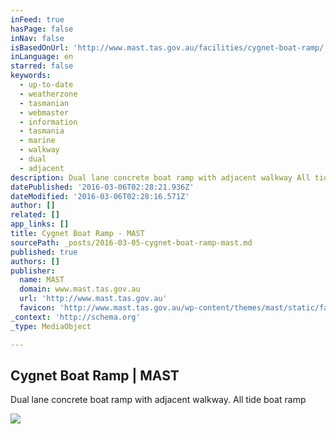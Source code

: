 ```yaml
---
inFeed: true
hasPage: false
inNav: false
isBasedOnUrl: 'http://www.mast.tas.gov.au/facilities/cygnet-boat-ramp/'
inLanguage: en
starred: false
keywords:
  - up-to-date
  - weatherzone
  - tasmanian
  - webmaster
  - information
  - tasmania
  - marine
  - walkway
  - dual
  - adjacent
description: Dual lane concrete boat ramp with adjacent walkway All tide boat ramp
datePublished: '2016-03-06T02:28:21.936Z'
dateModified: '2016-03-06T02:28:16.571Z'
author: []
related: []
app_links: []
title: Cygnet Boat Ramp - MAST
sourcePath: _posts/2016-03-05-cygnet-boat-ramp-mast.md
published: true
authors: []
publisher:
  name: MAST
  domain: www.mast.tas.gov.au
  url: 'http://www.mast.tas.gov.au'
  favicon: 'http://www.mast.tas.gov.au/wp-content/themes/mast/static/favicon.png'
_context: 'http://schema.org'
_type: MediaObject

---
```

<article style=""><h1>Cygnet Boat Ramp | MAST</h1><p>Dual lane concrete boat ramp with adjacent walkway. All tide boat ramp</p><img src="https://s3-us-west-2.amazonaws.com/the-grid-img/p/781fbbeecf6e1642981adbd6056af1b3e96e9c54.jpg" /></article>